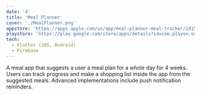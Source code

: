 ```yaml
---
date: '4'
title: 'Meal Planner'
cover: './MealPlanner.png'
appstore: 'https://apps.apple.com/us/app/meal-planner-meal-tracker/id1583377792'
playstore: 'https://play.google.com/store/apps/details?id=com.playon.one.zero.one'
tech:
  - Flutter (iOS, Android)
  - Firebase
---
```


A meal app that suggests a user a meal plan for a whole day for 4 weeks. Users can track progress and make a shopping list inside the app from the suggested meals. Advanced implementations include push notification reminders.
